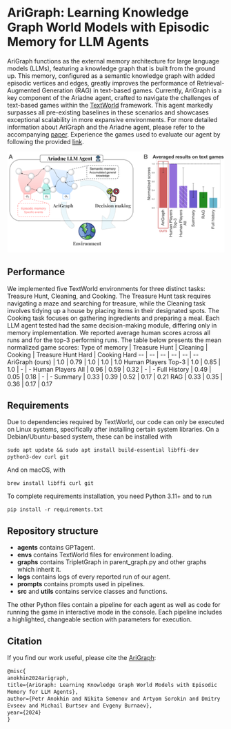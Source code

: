 # AriGraph: Learning Knowledge Graph World Models with Episodic Memory for LLM Agents

AriGraph functions as the external memory architecture for large language models (LLMs), featuring a knowledge graph that is built from the ground up. This memory, configured as a semantic knowledge graph with added episodic vertices and edges, greatly improves the performance of Retrieval-Augmented Generation (RAG) in text-based games. Currently, AriGraph is a key component of the Ariadne agent, crafted to navigate the challenges of text-based games within the [TextWorld](https://github.com/microsoft/TextWorld) framework. This agent markedly surpasses all pre-existing baselines in these scenarios and showcases exceptional scalability in more expansive environments. For more detailed information about AriGraph and the Ariadne agent, please refer to the accompanying [paper](). Experience the games used to evaluate our agent by following the provided [link](http://158.255.5.225/).

![**Ariadne agent and its results**](img/Architecture.png?raw=True)

## Performance
We implemented five TextWorld environments for three distinct tasks: Treasure Hunt, Cleaning, and Cooking. The Treasure Hunt task requires navigating a maze and searching for treasure, while the Cleaning task involves tidying up a house by placing items in their designated spots. The Cooking task focuses on gathering ingredients and preparing a meal. Each LLM agent tested had the same decision-making module, differing only in memory implementation. We reported average human scores across all runs and for the top-3 performing runs. The table below presents the mean normalized game scores: 
Type of memory | Treasure Hunt | Cleaning | Cooking | Treasure Hunt Hard | Cooking Hard
-- | -- | -- | -- | -- | -- 
AriGraph (ours) | 1.0 | 0.79 | 1.0 | 1.0 | 1.0
Human Players Top-3 | 1.0 | 0.85 | 1.0 | - | -
Human Players All | 0.96 | 0.59 | 0.32 | - | -
Full History | 0.49 | 0.05 | 0.18 | - | -
Summary | 0.33 | 0.39 | 0.52 | 0.17 | 0.21
RAG | 0.33 | 0.35 | 0.36 | 0.17 | 0.17

## Requirements
Due to dependencies required by TextWorld, our code can only be executed on Linux systems, specifically after installing certain system libraries.
On a Debian/Ubuntu-based system, these can be installed with

    sudo apt update && sudo apt install build-essential libffi-dev python3-dev curl git

And on macOS, with

    brew install libffi curl git

To complete requirements installation, you need Python 3.11+ and to run 

    pip install -r requirements.txt

## Repository structure
- **agents** contains GPTagent.
- **envs** contains TextWorld files for environment loading.
- **graphs** contains TripletGraph in parent_graph.py and other graphs which inherit it.
- **logs** contains logs of every reported run of our agent.
- **prompts** contains prompts used in pipelines.
- **src** and **utils** contains service classes and functions.
  
The other Python files contain a pipeline for each agent as well as code for running the game in interactive mode in the console. Each pipeline includes a highlighted, changeable section with parameters for execution.

## Citation
If you find our work useful, please cite the [AriGraph]():
```
@misc{
anokhin2024arigraph,
title={AriGraph: Learning Knowledge Graph World Models with Episodic Memory for LLM Agents},
author={Petr Anokhin and Nikita Semenov and Artyom Sorokin and Dmitry Evseev and Michail Burtsev and Evgeny Burnaev},
year={2024}
}
```
